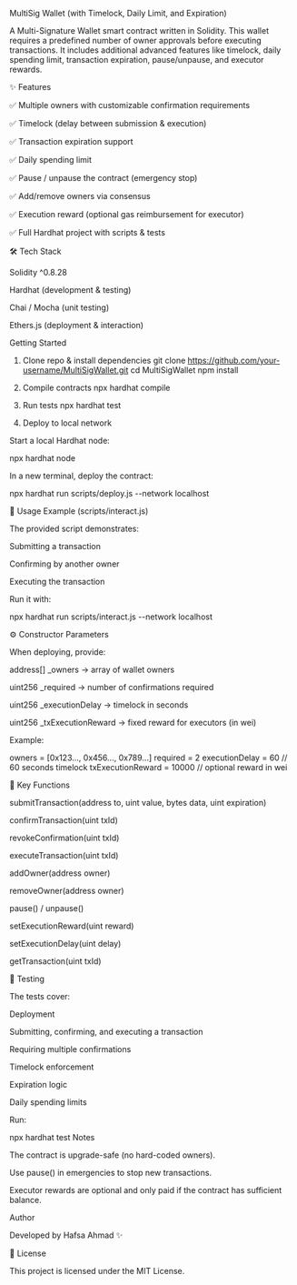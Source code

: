 MultiSig Wallet (with Timelock, Daily Limit, and Expiration)

A Multi-Signature Wallet smart contract written in Solidity.
This wallet requires a predefined number of owner approvals before executing transactions.
It includes additional advanced features like timelock, daily spending limit, transaction expiration, pause/unpause, and executor rewards.

✨ Features

✅ Multiple owners with customizable confirmation requirements

✅ Timelock (delay between submission & execution)

✅ Transaction expiration support

✅ Daily spending limit

✅ Pause / unpause the contract (emergency stop)

✅ Add/remove owners via consensus

✅ Execution reward (optional gas reimbursement for executor)

✅ Full Hardhat project with scripts & tests

🛠 Tech Stack

Solidity ^0.8.28

Hardhat (development & testing)

Chai / Mocha (unit testing)

Ethers.js (deployment & interaction)


Getting Started
1. Clone repo & install dependencies
git clone https://github.com/your-username/MultiSigWallet.git
cd MultiSigWallet
npm install

2. Compile contracts
npx hardhat compile

3. Run tests
npx hardhat test

4. Deploy to local network

Start a local Hardhat node:

npx hardhat node


In a new terminal, deploy the contract:

npx hardhat run scripts/deploy.js --network localhost

📜 Usage Example (scripts/interact.js)

The provided script demonstrates:

Submitting a transaction

Confirming by another owner

Executing the transaction

Run it with:

npx hardhat run scripts/interact.js --network localhost

⚙️ Constructor Parameters

When deploying, provide:

address[] _owners → array of wallet owners

uint256 _required → number of confirmations required

uint256 _executionDelay → timelock in seconds

uint256 _txExecutionReward → fixed reward for executors (in wei)

Example:

owners = [0x123..., 0x456..., 0x789...]
required = 2
executionDelay = 60       // 60 seconds timelock
txExecutionReward = 10000 // optional reward in wei

🔑 Key Functions

submitTransaction(address to, uint value, bytes data, uint expiration)

confirmTransaction(uint txId)

revokeConfirmation(uint txId)

executeTransaction(uint txId)

addOwner(address owner)

removeOwner(address owner)

pause() / unpause()

setExecutionReward(uint reward)

setExecutionDelay(uint delay)

getTransaction(uint txId)

🧪 Testing

The tests cover:

Deployment

Submitting, confirming, and executing a transaction

Requiring multiple confirmations

Timelock enforcement

Expiration logic

Daily spending limits

Run:

npx hardhat test
Notes

The contract is upgrade-safe (no hard-coded owners).

Use pause() in emergencies to stop new transactions.

Executor rewards are optional and only paid if the contract has sufficient balance.

Author

Developed by Hafsa Ahmad ✨


📄 License

This project is licensed under the MIT License.